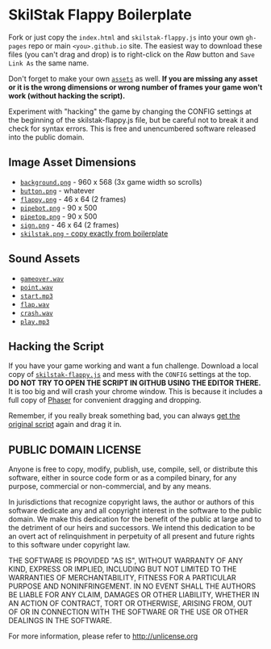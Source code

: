 # SkilStak Flappy Boilerplate

Fork or just copy the `index.html` and `skilstak-flappy.js` into your
own `gh-pages` repo or main `<you>.github.io` site. The easiest way to
download these files (you can't drag and drop) is to right-click on
the *Raw* button and `Save Link As` the same name.

Don't forget to make your own [`assets`](assets/) as well. **If you
are missing any asset or it is the wrong dimensions or wrong number
of frames your game won't work (without hacking the script).**

Experiment with "hacking" the game by changing the CONFIG settings
at the beginning of the skilstak-flappy.js file, but be careful not
to break it and check for syntax errors.  This is free and unencumbered
software released into the public domain.

## Image Asset Dimensions

* [`background.png`](assets/background.png) - 960 x 568 (3x game width so scrolls)
* [`button.png`](assets/button.png) - whatever
* [`flappy.png`](assets/flappy.png) - 46 x 64 (2 frames)
* [`pipebot.png`](assets/pipebot.png) - 90 x 500
* [`pipetop.png`](assets/pipetop.png) - 90 x 500
* [`sign.png`](assets/sign.png) - 46 x 64 (2 frames)
* [`skilstak.png` - copy exactly from boilerplate](assets/skilstak.png)

## Sound Assets

* [`gameover.wav`](assets/gameover.wav)
* [`point.wav`](assets/point.wav)
* [`start.mp3`](assets/start.mp3)
* [`flap.wav`](assets/flap.wav)
* [`crash.wav`](assets/crash.wav)
* [`play.mp3`](assets/play.mpe)

## Hacking the Script

If you have your game working and want a fun challenge. Download
a local copy of [`skilstak-flappy.js`](skilstak-flappy.js) and mess
with the `CONFIG` settings at the top. **DO NOT TRY TO OPEN THE SCRIPT
IN GITHUB USING THE EDITOR THERE.** It is too big and will crash your
chrome window. This is because it includes a full copy of
[Phaser](http://phaser.io) for convenient dragging and dropping.

Remember, if you really break something bad, you can always [get the
original script](skilstak-flappy.js) again and drag it in.

## PUBLIC DOMAIN LICENSE

Anyone is free to copy, modify, publish, use, compile, sell, or
distribute this software, either in source code form or as a compiled
binary, for any purpose, commercial or non-commercial, and by any
means.

In jurisdictions that recognize copyright laws, the author or authors
of this software dedicate any and all copyright interest in the
software to the public domain. We make this dedication for the benefit
of the public at large and to the detriment of our heirs and
successors. We intend this dedication to be an overt act of
relinquishment in perpetuity of all present and future rights to this
software under copyright law.

THE SOFTWARE IS PROVIDED "AS IS", WITHOUT WARRANTY OF ANY KIND,
EXPRESS OR IMPLIED, INCLUDING BUT NOT LIMITED TO THE WARRANTIES OF
MERCHANTABILITY, FITNESS FOR A PARTICULAR PURPOSE AND NONINFRINGEMENT.
IN NO EVENT SHALL THE AUTHORS BE LIABLE FOR ANY CLAIM, DAMAGES OR
OTHER LIABILITY, WHETHER IN AN ACTION OF CONTRACT, TORT OR OTHERWISE,
ARISING FROM, OUT OF OR IN CONNECTION WITH THE SOFTWARE OR THE USE OR
OTHER DEALINGS IN THE SOFTWARE.

For more information, please refer to <http://unlicense.org>

